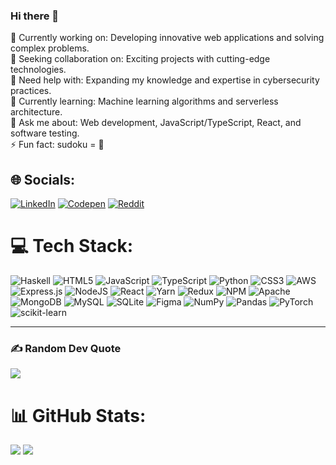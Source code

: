 ### Hi there 👋

🔭 Currently working on: Developing innovative web applications and solving complex problems.<br>👯 Seeking collaboration on: Exciting projects with cutting-edge technologies.<br>🤝 Need help with: Expanding my knowledge and expertise in cybersecurity practices.<br>🌱 Currently learning: Machine learning algorithms and serverless architecture.<br>💬 Ask me about: Web development, JavaScript/TypeScript, React, and software testing.<br>⚡ Fun fact: sudoku = 🤍
## 🌐 Socials:
[![LinkedIn](https://img.shields.io/badge/LinkedIn-%230077B5.svg?logo=linkedin&logoColor=white)](https://linkedin.com/in/anushadevi-rajkumar) [![Codepen](https://img.shields.io/badge/Codepen-000000?style=for-the-badge&logo=codepen&logoColor=white)](https://codepen.io/https://codepen.io/ad713) [![Reddit](https://img.shields.io/badge/Reddit-%23FF4500.svg?logo=Reddit&logoColor=white)](https://reddit.com/user/luffaaa)

# 💻 Tech Stack:
![Haskell](https://img.shields.io/badge/Haskell-5e5086?style=flat-square&logo=haskell&logoColor=white) ![HTML5](https://img.shields.io/badge/html5-%23E34F26.svg?style=flat-square&logo=html5&logoColor=white) ![JavaScript](https://img.shields.io/badge/javascript-%23323330.svg?style=flat-square&logo=javascript&logoColor=%23F7DF1E) ![TypeScript](https://img.shields.io/badge/typescript-%23007ACC.svg?style=flat-square&logo=typescript&logoColor=white) ![Python](https://img.shields.io/badge/python-3670A0?style=flat-square&logo=python&logoColor=ffdd54) ![CSS3](https://img.shields.io/badge/css3-%231572B6.svg?style=flat-square&logo=css3&logoColor=white) ![AWS](https://img.shields.io/badge/AWS-%23FF9900.svg?style=flat-square&logo=amazon-aws&logoColor=white) ![Express.js](https://img.shields.io/badge/express.js-%23404d59.svg?style=flat-square&logo=express&logoColor=%2361DAFB) ![NodeJS](https://img.shields.io/badge/node.js-6DA55F?style=flat-square&logo=node.js&logoColor=white) ![React](https://img.shields.io/badge/react-%2320232a.svg?style=flat-square&logo=react&logoColor=%2361DAFB) ![Yarn](https://img.shields.io/badge/yarn-%232C8EBB.svg?style=flat-square&logo=yarn&logoColor=white) ![Redux](https://img.shields.io/badge/redux-%23593d88.svg?style=flat-square&logo=redux&logoColor=white) ![NPM](https://img.shields.io/badge/NPM-%23000000.svg?style=flat-square&logo=npm&logoColor=white) ![Apache](https://img.shields.io/badge/apache-%23D42029.svg?style=flat-square&logo=apache&logoColor=white) ![MongoDB](https://img.shields.io/badge/MongoDB-%234ea94b.svg?style=flat-square&logo=mongodb&logoColor=white) ![MySQL](https://img.shields.io/badge/mysql-%2300f.svg?style=flat-square&logo=mysql&logoColor=white) ![SQLite](https://img.shields.io/badge/sqlite-%2307405e.svg?style=flat-square&logo=sqlite&logoColor=white) ![Figma](https://img.shields.io/badge/figma-%23F24E1E.svg?style=flat-square&logo=figma&logoColor=white) ![NumPy](https://img.shields.io/badge/numpy-%23013243.svg?style=flat-square&logo=numpy&logoColor=white) ![Pandas](https://img.shields.io/badge/pandas-%23150458.svg?style=flat-square&logo=pandas&logoColor=white) ![PyTorch](https://img.shields.io/badge/PyTorch-%23EE4C2C.svg?style=flat-square&logo=PyTorch&logoColor=white) ![scikit-learn](https://img.shields.io/badge/scikit--learn-%23F7931E.svg?style=flat-square&logo=scikit-learn&logoColor=white) 

---
### ✍️ Random Dev Quote
![](https://quotes-github-readme.vercel.app/api?type=horizontal&theme=dark)

# 📊 GitHub Stats:
![](https://github-readme-streak-stats.herokuapp.com/?user=AnushadeviR&theme=dark&hide_border=true)
![](https://github-readme-stats.vercel.app/api/top-langs/?username=AnushadeviR&theme=dark&hide_border=true&include_all_commits=true&count_private=true&layout=compact)

<!-- Proudly created with GPRM ( https://gprm.itsvg.in ) -->
